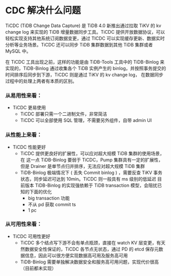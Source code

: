 # CDC 解决什么问题


TiCDC (TiDB Change Data Capture) 是 TiDB 4.0 新推出通过拉取 TiKV 的 kv change log 来实现的 TiDB 增量数据同步工具。TiCDC 提供开放数据协议，可以轻松实现支持其他系统订阅数据变更，通过 TICDC 可以实现缓存更新、数据实时分析等业务场景。TiCDC 还可以同步 TiDB 集群数据到其他 TiDB 集群或者 MySQL 中。

在 TiCDC 工具出现之前，这样的功能是由 TiDB-Tools 工具中的 TiDB-Binlog 来实现的，TiDB-Binlog 通过收集各个 TiDB 实例产生的 binlog，并按照事务提交的时间排序后同步到下游，TiCDC 则是通过 TiKV 的 kv change log， 在数据同步过程中的处理上两者有本质的区别。

### 从易用性来看：
+ TiCDC 更易使用
	+ TiCDC 部署只需一个二进制文件，非常简洁
	+ TiCDC 可以全部使用 SQL 管理，不需要另外组件，自带 admin UI


### 从性能上来看：
+ TiCDC 性能更好
	+ TiCDC 提供更良好的扩展性，可以应对超大规模 TiDB 集群的使用场景，在 这一点 TiDB-Binlog 要弱于 TiCDC，Pump 集群具有一定的扩展性，但是 Drainer 是单节点归并排序，无法应对超大规模 TiDB 集群
	+ TiDB-Binlog 极端情况下 ( 丢失 Commit binlog ) ，需要反查 TiKV 事务状态，同步延迟可达到 10min。TiCDC 则一般具有 ms 级别的低延迟
目前版本 TiDB-Binlog 的实现强依赖于 TiDB transaction 模型，会阻扰已知的下面的优化
		+ big transaction 功能
		+ 不从 pd 获取 commit ts
		+ 1 pc

### 从可用性来看：
+ TiCDC 可用性更好
	+ TiCDC 多个结点写下游不会有单点瓶颈，直接在 watch KV 层变更，有天然数据安全性保证的，TiCDC 各节点无状态，通过 PD 的 etcd 保存元数据信息，因此可以很方便实现数据高可用及服务高可用
	+ TiDB-Binlog 需要单独解决数据安全和服务高可用问题，实现代价很高（目前都未实现）
